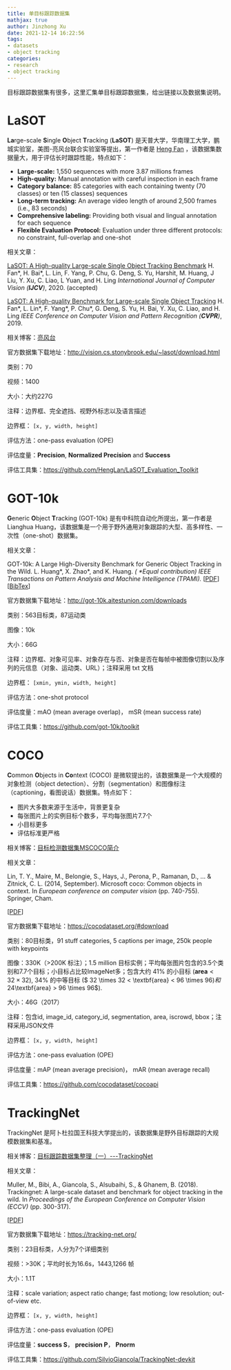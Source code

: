 ```yaml
---
title: 单目标跟踪数据集
mathjax: true
author: Jinzhong Xu
date: 2021-12-14 16:22:56
tags:
- datasets
- object tracking
categories:
- research
- object tracking
---
```


目标跟踪数据集有很多，这里汇集单目标跟踪数据集，给出链接以及数据集说明。

<!--more-->

# LaSOT

**La**rge-scale **S**ingle **O**bject **T**racking (**LaSOT**) 是天普大学，华南理工大学，鹏城实验室，美图-亮风台联合实验室等提出，第一作者是 [Heng Fan](hefan@cs.stonybrook.edu) ，该数据集数据量大，用于评估长时跟踪性能，特点如下：

- **Large-scale:** 1,550 sequences with more 3.87 millions frames
- **High-quality:** Manual annotation with careful inspection in each frame
- **Category balance:** 85 categories with each containing twenty (70 classes) or ten (15 classes) sequences
- **Long-term tracking:** An average video length of around 2,500 frames (i.e., 83 seconds)
- **Comprehensive labeling:** Providing both visual and lingual annotation for each sequence
- **Flexible Evaluation Protocol:** Evaluation under three different protocols: no constraint, full-overlap and one-shot

相关文章：

[LaSOT: A High-quality Large-scale Single Object Tracking Benchmark](https://arxiv.org/abs/2009.03465)
H. Fan*, H. Bai*, L. Lin, F. Yang, P. Chu, G. Deng, S. Yu, Harshit, M. Huang, J Liu, Y. Xu, C. Liao, L Yuan, and H. Ling
*International Journal of Computer Vision (**IJCV**)*, 2020. (accepted)

[LaSOT: A High-quality Benchmark for Large-scale Single Object Tracking](https://arxiv.org/abs/1809.07845)
H. Fan*, L. Lin*, F. Yang*, P. Chu*, G. Deng, S. Yu, H. Bai, Y. Xu, C. Liao, and H. Ling
*IEEE Conference on Computer Vision and Pattern Recognition (**CVPR**)*, 2019.

相关博客：[亮风台](https://www.leiphone.com/category/academic/NhOeLVXzIdLVSxyU.html)

官方数据集下载地址：http://vision.cs.stonybrook.edu/~lasot/download.html

类别：70

视频：1400

大小：大约227G

注释：边界框、完全遮挡、视野外标志以及语言描述

边界框： `[x, y, width, height] `

评估方法：one-pass evaluation (OPE)

评估度量：**Precision**, **Normalized Precision** and **Success**

评估工具集：https://github.com/HengLan/LaSOT_Evaluation_Toolkit

# GOT-10k

**G**eneric **O**bject **T**racking (GOT-10k) 是有中科院自动化所提出，第一作者是Lianghua Huang，该数据集是一个用于野外通用对象跟踪的大型、高多样性、一次性（one-shot）数据集。

相关文章：

GOT-10k: A Large High-Diversity Benchmark for Generic Object Tracking in the Wild.
L. Huang*, X. Zhao*, and K. Huang. *( \*Equal contribution)*
*IEEE Transactions on Pattern Analysis and Machine Intelligence (TPAMI).*
[[PDF](https://arxiv.org/abs/1810.11981)] [[BibTex](http://got-10k.aitestunion.com/bibtex)]

官方数据集下载地址：http://got-10k.aitestunion.com/downloads

类别：563目标类，87运动类

图像：10k

大小：66G

注释：边界框、对象可见率、对象存在与否、对象是否在每帧中被图像切割以及序列的元信息（对象、运动类、URL）；注释采用 txt 文档

边界框： `[xmin, ymin, width, height] `

评估方法：one-shot protocol

评估度量：mAO (mean average overlap)， mSR (mean success rate)

评估工具集：https://github.com/got-10k/toolkit

# COCO

**C**ommon **O**bjects in **Co**ntext (COCO) 是微软提出的，该数据集是一个大规模的对象检测（object detection）、分割（segmentation）和图像标注（captioning，看图说话）数据集。特点如下：

- 图片大多数来源于生活中，背景更复杂
- 每张图片上的实例目标个数多，平均每张图片7.7个
- 小目标更多
- 评估标准更严格

相关博客：[目标检测数据集MSCOCO简介](https://arleyzhang.github.io/articles/e5b86f16/)

相关文章：

Lin, T. Y., Maire, M., Belongie, S., Hays, J., Perona, P., Ramanan, D., ... & Zitnick, C. L. (2014, September). Microsoft coco: Common objects in context. In *European conference on computer vision* (pp. 740-755). Springer, Cham.

[[PDF](https://link.springer.com/content/pdf/10.1007/978-3-319-10602-1_48.pdf)]

官方数据集下载地址：https://cocodataset.org/#download

类别：80目标类，91 stuff categories, 5 captions per image, 250k people with keypoints

图像：330K（>200K 标注）；1.5 million 目标实例；平均每张图片包含的3.5个类别和7.7个目标；小目标占比较ImageNet多；包含大约 41% 的小目标 ($\textbf{area} < 32 \times 32$), 34% 的中等目标 ($ 32 \times 32 < \textbf{area} < 96 \times 96$) 和 24% 的大目标 ($\textbf{area} > 96 \times 96$).

大小：46G（2017）

注释：包含id, image_id, category_id, segmentation, area, iscrowd, bbox；注释采用JSON文件

边界框： `[x, y, width, height] `

评估方法：one-pass evaluation (OPE)

评估度量：mAP (mean average precision)， mAR (mean average recall)

评估工具集：https://github.com/cocodataset/cocoapi

# TrackingNet

TrackingNet 是阿卜杜拉国王科技大学提出的，该数据集是野外目标跟踪的大规模数据集和基准。

相关博客：[目标跟踪数据集整理（一）---TrackingNet](https://blog.csdn.net/xwmwanjy666/article/details/98525030)

相关文章：

Muller, M., Bibi, A., Giancola, S., Alsubaihi, S., & Ghanem, B. (2018). Trackingnet: A large-scale dataset and benchmark for object tracking in the wild. In *Proceedings of the European Conference on Computer Vision (ECCV)* (pp. 300-317).

[[PDF](https://openaccess.thecvf.com/content_ECCV_2018/papers/Matthias_Muller_TrackingNet_A_Large-Scale_ECCV_2018_paper.pdf)]

官方数据集下载地址：https://tracking-net.org/

类别：23目标类，人分为7个详细类别

视频：>30K；平均时长为16.6s，1443,1266 帧

大小：1.1T

注释：scale variation; aspect ratio change; fast motiong; low resolution; out-of-view etc.

边界框： `[x, y, width, height] `

评估方法：one-pass evaluation (OPE)

评估度量：**success S**， **precision P**， **Pnorm**

评估工具集：https://github.com/SilvioGiancola/TrackingNet-devkit

